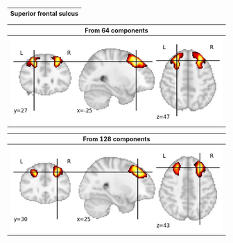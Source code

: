 | Superior frontal sulcus |  
|:---:|

| From 64 components |
|:---:|
| ![Component 64](../64/final/0.jpg "From component 64: Superior frontal sulcus") |  

| From 128 components |
|:---:|
| ![Component 128](../128/final/8.jpg "From component 128: Superior frontal sulcus") |
